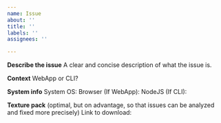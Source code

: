 ```yaml
---
name: Issue
about: ''
title: ''
labels: ''
assignees: ''

---
```


**Describe the issue**
A clear and concise description of what the issue is.

**Context**
WebApp or CLI?

**System info**
System OS: 
Browser (If WebApp): 
NodeJS (If CLI): 

**Texture pack**
(optimal, but on advantage, so that issues can be analyzed and fixed more precisely)
Link to download:
